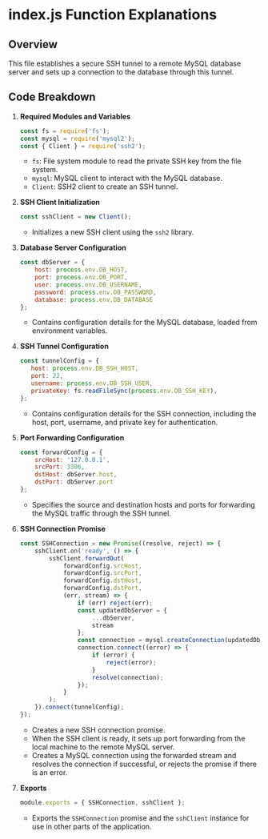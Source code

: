 # index.js Function Explanations

## Overview
This file establishes a secure SSH tunnel to a remote MySQL database server and sets up a connection to the database through this tunnel.

## Code Breakdown

1. **Required Modules and Variables**
    ```javascript
    const fs = require('fs');
    const mysql = require('mysql2');
    const { Client } = require('ssh2');
    ```
    - `fs`: File system module to read the private SSH key from the file system.
    - `mysql`: MySQL client to interact with the MySQL database.
    - `Client`: SSH2 client to create an SSH tunnel.

2. **SSH Client Initialization**
    ```javascript
    const sshClient = new Client();
    ```
    - Initializes a new SSH client using the `ssh2` library.

3. **Database Server Configuration**
    ```javascript
    const dbServer = {
        host: process.env.DB_HOST,
        port: process.env.DB_PORT,
        user: process.env.DB_USERNAME,
        password: process.env.DB_PASSWORD,
        database: process.env.DB_DATABASE
    };
    ```
    - Contains configuration details for the MySQL database, loaded from environment variables.

4. **SSH Tunnel Configuration**
    ```javascript
    const tunnelConfig = {
       host: process.env.DB_SSH_HOST,
       port: 22,
       username: process.env.DB_SSH_USER,
       privateKey: fs.readFileSync(process.env.DB_SSH_KEY),
    };
    ```
    - Contains configuration details for the SSH connection, including the host, port, username, and private key for authentication.

5. **Port Forwarding Configuration**
    ```javascript
    const forwardConfig = {
        srcHost: '127.0.0.1',
        srcPort: 3306,
        dstHost: dbServer.host,
        dstPort: dbServer.port
    };
    ```
    - Specifies the source and destination hosts and ports for forwarding the MySQL traffic through the SSH tunnel.

6. **SSH Connection Promise**
    ```javascript
    const SSHConnection = new Promise((resolve, reject) => {
        sshClient.on('ready', () => {
            sshClient.forwardOut(
                forwardConfig.srcHost,
                forwardConfig.srcPort,
                forwardConfig.dstHost,
                forwardConfig.dstPort,
                (err, stream) => {
                    if (err) reject(err);
                    const updatedDbServer = {
                        ...dbServer,
                        stream
                    };
                    const connection = mysql.createConnection(updatedDbServer);
                    connection.connect((error) => {
                        if (error) {
                            reject(error);
                        }
                        resolve(connection);
                    });
                }
            );
        }).connect(tunnelConfig);
    });
    ```
    - Creates a new SSH connection promise.
    - When the SSH client is ready, it sets up port forwarding from the local machine to the remote MySQL server.
    - Creates a MySQL connection using the forwarded stream and resolves the connection if successful, or rejects the promise if there is an error.

7. **Exports**
    ```javascript
    module.exports = { SSHConnection, sshClient };
    ```
    - Exports the `SSHConnection` promise and the `sshClient` instance for use in other parts of the application.
